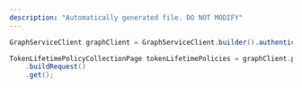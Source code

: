 ```yaml
---
description: "Automatically generated file. DO NOT MODIFY"
---
```

<!-- markdownlint-disable MD041 -->

```java
GraphServiceClient graphClient = GraphServiceClient.builder().authenticationProvider( authProvider ).buildClient();

TokenLifetimePolicyCollectionPage tokenLifetimePolicies = graphClient.policies().tokenLifetimePolicies()
    .buildRequest()
    .get();
```
